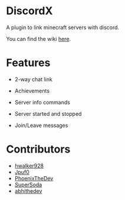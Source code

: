 # DiscordX
A plugin to link minecraft servers with discord.

You can find the wiki [here](https://harrydev.gitbook.io/discordx).


# Features
- 2-way chat link

- Achievements

- Server info commands

- Server started and stopped

- Join/Leave messages

# Contributors

- [hwalker928](https://harrydev.me/github)
- [Jpuf0](https://github.com/Jpuf0)
- [PhoenixTheDev](https://github.com/PhoenixTheDev)
- [SuperSoda](https://github.com/MeowedAt)
- [abhithedev](https://github.com/abhiram555)
